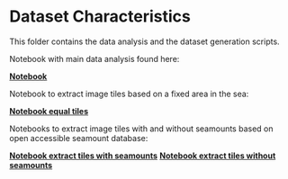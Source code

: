 # Dataset Characteristics

This folder contains the data analysis and the dataset generation scripts.

Notebook with main data analysis found here:

**[Notebook](./exploratory_data_analysis.ipynb)**

Notebook to extract image tiles based on a fixed area in the sea:

**[Notebook equal tiles](./Dataset%20Generation%20fixed%20sea%20area.ipynb)**

Notebooks to extract image tiles with and without seamounts based on open accessible seamount database:

**[Notebook extract tiles with seamounts](./Dataset%20Generation%20seamount%20database%20positive.ipynb)**
**[Notebook extract tiles without seamounts](./Dataset%20Generation%20negative%20random.ipynb)**
